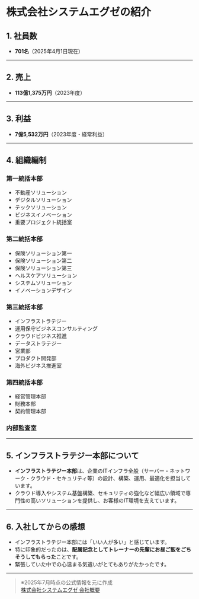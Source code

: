 # 株式会社システムエグゼの紹介

## 1. 社員数

- **701名**（2025年4月1日現在）

---

## 2. 売上

- **113億1,375万円**（2023年度）

---

## 3. 利益

- **7億5,532万円**（2023年度・経常利益）

---

## 4. 組織編制

### 第一統括本部
- 不動産ソリューション
- デジタルソリューション
- テックソリューション
- ビジネスイノベーション
- 重要プロジェクト統括室

### 第二統括本部
- 保険ソリューション第一
- 保険ソリューション第二
- 保険ソリューション第三
- ヘルスケアソリューション
- システムソリューション
- イノベーションデザイン

### 第三統括本部
- インフラストラテジー
- 運用保守ビジネスコンサルティング
- クラウドビジネス推進
- データストラテジー
- 営業部
- プロダクト開発部
- 海外ビジネス推進室

### 第四統括本部
- 経営管理本部
- 財務本部
- 契約管理本部

### 内部監査室

---

## 5. インフラストラテジー本部について

- **インフラストラテジー本部**は、企業のITインフラ全般（サーバー・ネットワーク・クラウド・セキュリティ等）の設計、構築、運用、最適化を担当しています。
- クラウド導入やシステム基盤構築、セキュリティの強化など幅広い領域で専門性の高いソリューションを提供し、お客様のIT環境を支えています。

---

## 6. 入社してからの感想

- インフラストラテジー本部には「いい人が多い」と感じています。
- 特に印象的だったのは、**配属記念としてトレーナーの先輩にお昼ご飯をごちそうしてもらった**ことです。
- 緊張していた中での心温まる気遣いがとてもありがたかったです。

---

> ※2025年7月時点の公式情報を元に作成  
> [株式会社システムエグゼ 会社概要](https://www.system-exe.co.jp/company/outline/)
